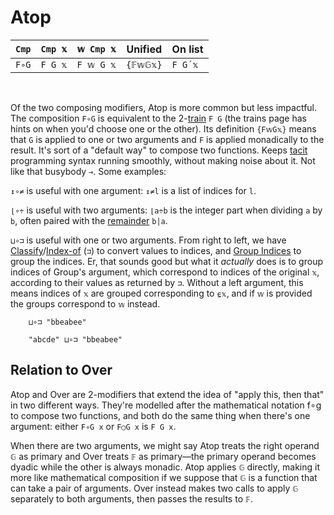 # Atop
<table>
  <thead>
    <tr>
      <th><code>Cmp</code></th>
      <th><code>Cmp 𝕩</code></th>
      <th><code>𝕨 Cmp 𝕩</code></th>
      <th>Unified</th>
      <th>On list</th>
    </tr>
  </thead>
  <tbody>
    <tr>
      <td><code>F∘G</code></td>
      <td><code>F G 𝕩</code></td>
      <td><code>F 𝕨 G 𝕩</code></td>
      <td><code>{𝔽𝕨𝔾𝕩}</code></td>
      <td><code>F G´𝕩</code></td>
    </tr>
  </tbody>
</table>
<br/>

Of the two composing modifiers, Atop is more common but less impactful. The composition `F∘G` is equivalent to the 2-[train](train.md) `F G` (the trains page has hints on when you'd choose one or the other). Its definition `{F𝕨G𝕩}` means that `G` is applied to one or two arguments and `F` is applied monadically to the result. It's sort of a "default way" to compose two functions. Keeps [tacit](tacit.md) programming syntax running smoothly, without making noise about it. Not like that busybody `⊸`. Some examples:

`↕∘≠` is useful with one argument: `↕≠l` is a list of indices for `l`.

`⌊∘÷` is useful with two arguments: `⌊a÷b` is the integer part when dividing `a` by `b`, often paired with the [remainder](arithmetic.md#additional-arithmetic) `b|a`.

`⊔∘⊐` is useful with one or two arguments. From right to left, we have [Classify](selfcmp.md#classify)/[Index-of](search.md#index-of) (`⊐`) to convert values to indices, and [Group Indices](group.md) to group the indices. Er, that sounds good but what it *actually* does is to group indices of Group's argument, which correspond to indices of the original `𝕩`, according to their values as returned by `⊐`. Without a left argument, this means indices of `𝕩` are grouped corresponding to `⍷𝕩`, and if `𝕨` is provided the groups correspond to `𝕨` instead.

        ⊔∘⊐ "bbeabee"

        "abcde" ⊔∘⊐ "bbeabee"

## Relation to Over
Atop and Over are 2-modifiers that extend the idea of "apply this, then that" in two different ways. They're modelled after the mathematical notation f∘g to compose two functions, and both do the same thing when there's one argument: either `F∘G x` or `F○G x` is `F G x`.

When there are two arguments, we might say Atop treats the right operand `𝔾` as primary and Over treats `𝔽` as primary—the primary operand becomes dyadic while the other is always monadic. Atop applies `𝔾` directly, making it more like mathematical composition if we suppose that `𝔾` is a function that can take a pair of arguments. Over instead makes two calls to apply `𝔾` separately to both arguments, then passes the results to `𝔽`.
